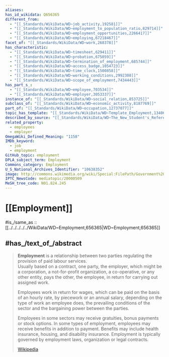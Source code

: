 ```yaml
---
aliases:
has_id_wikidata: Q656365
different_from:
  - "[[_Standards/WikiData/WD~job_activity,192581]]"
  - "[[_Standards/WikiData/WD~employment_to_population_ratio,829714]]"
  - "[[_Standards/WikiData/WD~employment_opportunities,2266417]]"
  - "[[_Standards/WikiData/WD~employing,67218467]]"
facet_of: "[[_Standards/WikiData/WD~work,268378]]"
has_characteristic:
  - "[[_Standards/WikiData/WD~timesheet,629411]]"
  - "[[_Standards/WikiData/WD~probation,675059]]"
  - "[[_Standards/WikiData/WD~termination_of_employment,685744]]"
  - "[[_Standards/WikiData/WD~access_badge,1054723]]"
  - "[[_Standards/WikiData/WD~time_clock,1500858]]"
  - "[[_Standards/WikiData/WD~working_conditions,2992308]]"
  - "[[_Standards/WikiData/WD~scope_of_employment,7434443]]"
has_part_s_:
  - "[[_Standards/WikiData/WD~employee,703534]]"
  - "[[_Standards/WikiData/WD~employer,3053337]]"
instance_of: "[[_Standards/WikiData/WD~social_relation,853725]]"
subclass_of: "[[_Standards/WikiData/WD~economic_activity,8187769]]"
part_of: "[[_Standards/WikiData/WD~occupation,12737077]]"
topic_has_template: "[[_Standards/WikiData/WD~Template_Employment,13406437]]"
described_by_source: "[[_Standards/WikiData/WD~The_New_Student's_Reference_Work,16082057]]"
related_property:
  - employees
  - employer
OmegaWiki_Defined_Meaning: "1158"
IMDb_keyword:
  - job
  - employment
GitHub_topic: employment
DPLA_subject_term: Employment
Commons_category: Employment
U_S_National_Archives_Identifier: "10638352"
image: http://commons.wikimedia.org/wiki/Special:FilePath/Government%20employment%20as%20%25%20of%20total%20employment%20in%20EU.jpg
IPTC_NewsCode: mediatopic/20000509
MeSH_tree_code: N01.824.245
---
```


# [[Employment]] 

#is_/same_as :: [[../../../../../WikiData/WD~Employment,656365|WD~Employment,656365]] 

## #has_/text_of_/abstract 

> **Employment** is a relationship between two parties regulating the provision of paid labour services.  
> Usually based on a contract, one party, the employer, which might be a corporation, 
> a not-for-profit organization, a co-operative, or any other entity, 
> pays the other, the employee, in return for carrying out assigned work. 
> 
> Employees work in return for wages, which can be paid on the basis of an hourly rate, 
> by piecework or an annual salary, depending on the type of work an employee does, 
> the prevailing conditions of the sector and the bargaining power between the parties. 
> 
> Employees in some sectors may receive gratuities, bonus payments or stock options. 
> In some types of employment, employees may receive benefits in addition to payment. 
> Benefits may include health insurance, housing, and disability insurance. 
> Employment is typically governed by employment laws, organization or legal contracts.
>
> [Wikipedia](https://en.wikipedia.org/wiki/Employment) 

